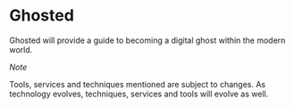 # Ghosted
Ghosted will provide a guide to becoming a digital ghost within the modern world.

*Note* 

Tools, services and techniques mentioned are subject to changes. As technology evolves, techniques, services and tools will evolve as well.
